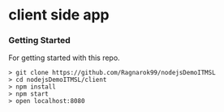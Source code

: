 # client side app

### Getting Started

For getting started with this repo.

```
> git clone https://github.com/Ragnarok99/nodejsDemoITMSL
> cd nodejsDemoITMSL/client
> npm install
> npm start
> open localhost:8080
```

